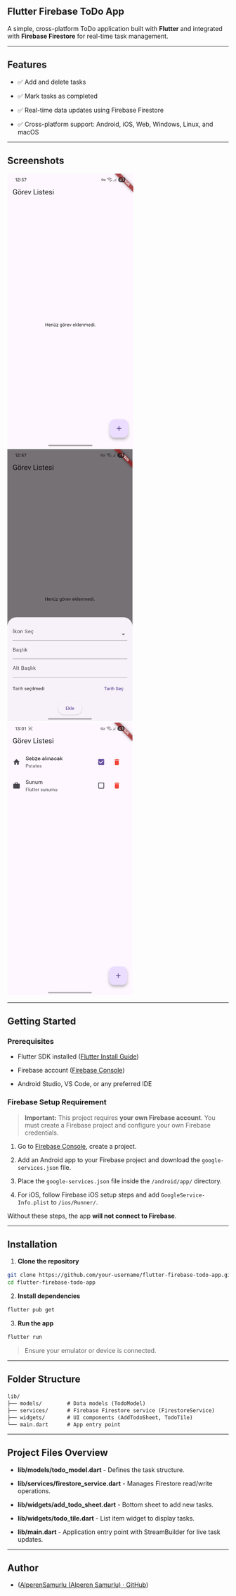 ## Flutter Firebase ToDo App

A simple, cross-platform ToDo application built with **Flutter** and integrated with **Firebase Firestore** for real-time task management.

---

## Features

- ✅ Add and delete tasks

- ✅ Mark tasks as completed

- ✅ Real-time data updates using Firebase Firestore

- ✅ Cross-platform support: Android, iOS, Web, Windows, Linux, and macOS

---

## Screenshots

<img src="screenshots/1.jpg" title="" alt="1.jpg" width="287">



<img title="" src="screenshots/2.jpg" alt="3.jpg" width="285">

<img title="" src="screenshots/3.jpg" alt="3.jpg" width="285">

---

## Getting Started

### Prerequisites

- Flutter SDK installed ([Flutter Install Guide](https://flutter.dev/docs/get-started/install))

- Firebase account ([Firebase Console](https://console.firebase.google.com/))

- Android Studio, VS Code, or any preferred IDE

### Firebase Setup Requirement

> **Important:** This project requires **your own Firebase account**. You must create a Firebase project and configure your own Firebase credentials.

1. Go to [Firebase Console](https://console.firebase.google.com/), create a project.

2. Add an Android app to your Firebase project and download the `google-services.json` file.

3. Place the `google-services.json` file inside the `/android/app/` directory.

4. For iOS, follow Firebase iOS setup steps and add `GoogleService-Info.plist` to `/ios/Runner/`.

Without these steps, the app **will not connect to Firebase**.

---

## Installation

1. **Clone the repository**

```bash
git clone https://github.com/your-username/flutter-firebase-todo-app.git
cd flutter-firebase-todo-app
```

2. **Install dependencies**

```bash
flutter pub get
```

3. **Run the app**

```bash
flutter run
```

> Ensure your emulator or device is connected.

---

## Folder Structure

```
lib/
├── models/        # Data models (TodoModel)
├── services/      # Firebase Firestore service (FirestoreService)
├── widgets/       # UI components (AddTodoSheet, TodoTile)
└── main.dart      # App entry point
```

---

## Project Files Overview

- **lib/models/todo_model.dart** - Defines the task structure.

- **lib/services/firestore_service.dart** - Manages Firestore read/write operations.

- **lib/widgets/add_todo_sheet.dart** - Bottom sheet to add new tasks.

- **lib/widgets/todo_tile.dart** - List item widget to display tasks.

- **lib/main.dart** - Application entry point with StreamBuilder for live task updates.

---

## Author

- ([AlperenSamurlu (Alperen Samurlu) · GitHub](https://github.com/AlperenSamurlu))

